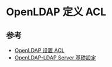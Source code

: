 # OpenLDAP 定义 ACL

## 参考

* [OpenLDAP 设置 ACL](https://blog.csdn.net/Dolphin_h/article/details/54960255)
* [OpenLDAP-LDAP Server 基礎設定](http://wiki.weithenn.org/cgi-bin/wiki.pl?OpenLDAP-LDAP_Server_%E5%9F%BA%E7%A4%8E%E8%A8%AD%E5%AE%9A)
